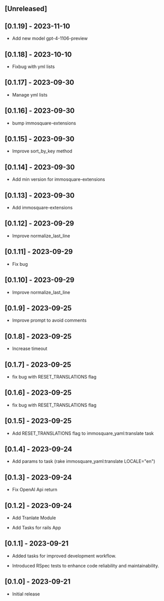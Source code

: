 ## [Unreleased]

## [0.1.19] - 2023-11-10

- Add new model gpt-4-1106-preview

## [0.1.18] - 2023-10-10

- Fixbug with yml lists

## [0.1.17] - 2023-09-30

- Manage yml lists

## [0.1.16] - 2023-09-30

- bump immosquare-extensions

## [0.1.15] - 2023-09-30

- Improve sort_by_key method

## [0.1.14] - 2023-09-30

- Add min version for immosquare-extensions

## [0.1.13] - 2023-09-30

- Add immosquare-extensions

## [0.1.12] - 2023-09-29

- Improve normalize_last_line

## [0.1.11] - 2023-09-29

- Fix bug

## [0.1.10] - 2023-09-29

- Improve normalize_last_line

## [0.1.9] - 2023-09-25

- Improve prompt to avoid comments

## [0.1.8] - 2023-09-25

- Increase timeout

## [0.1.7] - 2023-09-25

- fix bug with RESET_TRANSLATIONS flag

## [0.1.6] - 2023-09-25

- fix bug with RESET_TRANSLATIONS flag

## [0.1.5] - 2023-09-25

- Add RESET_TRANSLATIONS flag to immosquare_yaml:translate task

## [0.1.4] - 2023-09-24

- Add params to task (rake immosquare_yaml:translate LOCALE="en")

## [0.1.3] - 2023-09-24

- Fix OpenAI Api return

## [0.1.2] - 2023-09-24

- Add Tranlate Module

- Add Tasks for rails App

## [0.1.1] - 2023-09-21

- Added tasks for improved development workflow.

- Introduced RSpec tests to enhance code reliability and maintainability.

## [0.1.0] - 2023-09-21

- Initial release
